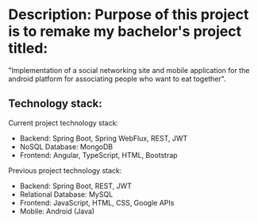 # Description: Purpose of this project is to remake my bachelor's project titled:
"Implementation of a social networking site and mobile application for the android platform for associating people who want to eat together".

## Technology stack:
Current project technology stack: 
* Backend: Spring Boot, Spring WebFlux, REST, JWT
* NoSQL Database: MongoDB
* Frontend: Angular, TypeScript, HTML, Bootstrap

Previous project technology stack: 
* Backend: Spring Boot, REST, JWT
* Relational Database: MySQL
* Frontend: JavaScript, HTML, CSS, Google APIs
* Mobile: Android (Java)

